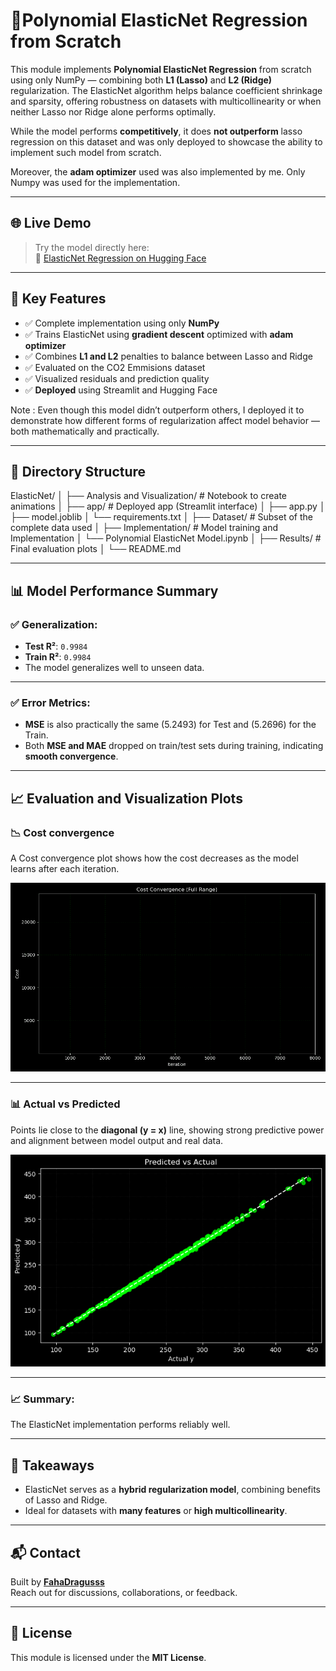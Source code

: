 # 📌Polynomial ElasticNet Regression from Scratch

This module implements **Polynomial ElasticNet Regression** from scratch using only NumPy — combining both **L1 (Lasso)** and **L2 (Ridge)** regularization. The ElasticNet algorithm helps balance coefficient shrinkage and sparsity, offering robustness on datasets with multicollinearity or when neither Lasso nor Ridge alone performs optimally.

While the model performs **competitively**, it does **not outperform**  lasso regression on this dataset and was only deployed to showcase the ability to implement such model from scratch.

Moreover, the **adam optimizer** used was also implemented by me. Only Numpy was used for the implementation.

---

## 🌐 Live Demo

> Try the model directly here:  
🔗 [ElasticNet Regression on Hugging Face](https://huggingface.co/spaces/FahaDragusss/Poly-elasticnet-regression-scratch-streamlit)

---

## 🧠 Key Features

- ✅ Complete implementation using only **NumPy**
- ✅ Trains ElasticNet using **gradient descent** optimized with **adam optimizer**
- ✅ Combines **L1 and L2** penalties to balance between Lasso and Ridge
- ✅ Evaluated on the CO2 Emmisions dataset
- ✅ Visualized residuals and prediction quality
- ✅ **Deployed** using Streamlit and Hugging Face 

Note : Even though this model didn’t outperform others, I deployed it to demonstrate how different forms of regularization affect model behavior — both mathematically and practically.

---

## 📁 Directory Structure

ElasticNet/
│
├── Analysis and Visualization/ # Notebook to create animations
│
├── app/ # Deployed app (Streamlit interface)
│ ├── app.py
│ ├── model.joblib
│ └── requirements.txt
│ 
├── Dataset/ # Subset of the complete data used
│
├── Implementation/ # Model training and Implementation
│ └── Polynomial ElasticNet Model.ipynb
│
├── Results/ # Final evaluation plots
│
└── README.md


---

## 📊 Model Performance Summary

### ✅ Generalization:
- **Test R²**: `0.9984`  
- **Train R²**: `0.9984`  
- The model generalizes well to unseen data.

---

### ✅ Error Metrics:
- **MSE** is also practically the same (5.2493) for Test and (5.2696) for the Train. 
- Both **MSE and MAE** dropped on train/test sets during training, indicating **smooth convergence**.

---

## 📈 Evaluation and Visualization Plots

### 📉 Cost convergence
A Cost convergence plot shows how the cost decreases as the model learns after each iteration.

![Residuals Plot](./Results/cost_convergence.gif)

---

### 📊 Actual vs Predicted  
Points lie close to the **diagonal (y = x)** line, showing strong predictive power and alignment between model output and real data.

![Actual vs Predicted](./Results/Predicted_vs_actual_per.png)

---


### 📈 Summary:
The ElasticNet implementation performs reliably well.

---

## 📝 Takeaways

- ElasticNet serves as a **hybrid regularization model**, combining benefits of Lasso and Ridge.
- Ideal for datasets with **many features** or **high multicollinearity**.

---

## 📬 Contact

Built by **[FahaDragusss](https://github.com/FahaDragusss)**  
Reach out for discussions, collaborations, or feedback.

---

## 📄 License

This module is licensed under the **MIT License**.
